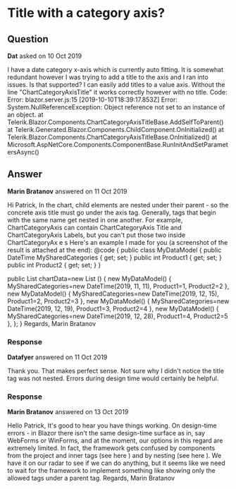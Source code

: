 # Title with a category axis?

## Question

**Dat** asked on 10 Oct 2019

I have a date category x-axis which is currently auto fitting. It is somewhat redundant however I was trying to add a title to the axis and I ran into issues. Is that supported? I can easily add titles to a value axis. Without the line "ChartCategoryAxisTitle" it works correctly however with no title. Code: <ChartCategoryAxes> <ChartCategoryAxis BaseUnit="ChartCategoryAxisBaseUnit.Fit" Type="ChartCategoryAxisType.Date" MaxDateGroups="10" /> <ChartCategoryAxisTitle Text="Time" /> </ChartCategoryAxes> Error: blazor.server.js:15 [2019-10-10T18:39:17.853Z] Error: System.NullReferenceException: Object reference not set to an instance of an object. at Telerik.Blazor.Components.ChartCategoryAxisTitleBase.AddSelfToParent() at Telerik.Generated.Blazor.Components.ChildComponent.OnInitialized() at Telerik.Blazor.Components.ChartCategoryAxisTitleBase.OnInitialized() at Microsoft.AspNetCore.Components.ComponentBase.RunInitAndSetParametersAsync()

## Answer

**Marin Bratanov** answered on 11 Oct 2019

Hi Patrick, In the chart, child elements are nested under their parent - so the concrete axis title must go under the axis tag. Generally, tags that begin with the same name get nested in one another. For example, ChartCategoryAxis can contain ChartCategoryAxis Title and ChartCategoryAxis Labels, but you can't put those two inside ChartCategoryAx e s Here's an example I made for you (a screenshot of the result is attached at the end): <TelerikChart> <ChartCategoryAxes> <ChartCategoryAxis BaseUnit="ChartCategoryAxisBaseUnit.Fit" Type="ChartCategoryAxisType.Date" MaxDateGroups="10"> <ChartCategoryAxisTitle Text="Time"> </ChartCategoryAxisTitle> </ChartCategoryAxis> </ChartCategoryAxes> <ChartSeriesItems> <ChartSeries Type="ChartSeriesType.Column" Name="Product 1 (SUM)" Data="@chartData" Field="@nameof(MyDataModel.Product1)" CategoryField="@nameof(MyDataModel.MySharedCategories)" Aggregate="ChartSeriesAggregate.Sum"> <ChartSeriesLabels Visible="true"> </ChartSeriesLabels> </ChartSeries> <ChartSeries Type="ChartSeriesType.Column" Name="Product 2 (COUNT)" Data="@chartData" Field="@nameof(MyDataModel.Product2)" Aggregate="ChartSeriesAggregate.Count"> <ChartSeriesLabels Visible="true"> </ChartSeriesLabels> </ChartSeries> </ChartSeriesItems> </TelerikChart> @code {
public class MyDataModel
{
public DateTime MySharedCategories { get; set; }
public int Product1 { get; set; }
public int Product2 { get; set; }
}

public List <MyDataModel> chartData=new List <MyDataModel> ()
{
new MyDataModel() { MySharedCategories=new DateTime(2019, 11, 11), Product1=1, Product2=2 },
new MyDataModel() { MySharedCategories=new DateTime(2019, 12, 15), Product1=2, Product2=3 },
new MyDataModel() { MySharedCategories=new DateTime(2019, 12, 19), Product1=3, Product2=4 },
new MyDataModel() { MySharedCategories=new DateTime(2019, 12, 28), Product1=4, Product2=5 },
};
} Regards, Marin Bratanov

### Response

**Datafyer** answered on 11 Oct 2019

Thank you. That makes perfect sense. Not sure why I didn't notice the title tag was not nested. Errors during design time would certainly be helpful.

### Response

**Marin Bratanov** answered on 13 Oct 2019

Hello Patrick, It's good to hear you have things working. On design-time errors - in Blazor there isn't the same design-time surface as in, say WebForms or WinForms, and at the moment, our options in this regard are extremely limited. In fact, the framework gets confused by components from the project and inner tags (see here ) and by nesting (see here ). We have it on our radar to see if we can do anything, but it seems like we need to wait for the framework to implement something like showing only the allowed tags under a parent tag. Regards, Marin Bratanov
